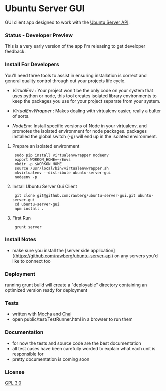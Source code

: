 Ubuntu Server GUI
=================

GUI client app designed to work with the [Ubuntu Server API](https://github.com/rawberg/ubuntu-server-api).


### Status - Developer Preview

This is a very early version of the app I'm releasing to get developer feedback.


### Install For Developers

You'll need three tools to assist in ensuring installation is correct and general quality control through out your projects life cycle.

- *VirtualEnv* : Your project won't be the only code on your system that uses python or node, this tool creates isolated library environments to keep the packages you use for your project separate from your system.

- *VirtualEnvWrapper* : Makes dealing with virtualenv easier, really a bulter of sorts.

- *NodeEnv*: Install specific versions of Node in your virtualenv, and promotes the isolated environment for node packages. packages installed the global switch (-g) will end up in the isolated environment.


1. Prepare an isolated environment

		sudo pip install virtualenvwrapper nodeenv
		export WORKON_HOME=~/Envs
		mkdir -p $WORKON_HOME
		source /usr/local/bin/virtualenvwrapper.sh
		mkvirtualenv --distribute ubuntu-server-gui
		nodeenv -p

2. Install Ubuntu Server Gui Client

		git clone git@github.com:rawberg/ubuntu-server-gui.git ubuntu-server-gui
		cd ubuntu-server-gui
		npm install .

3. First Run

		grunt server


### Install Notes

- make sure you install the [server side application]((https://github.com/rawberg/ubuntu-server-api) on any servers you'd like to connect too


### Deployment

running grunt build will create a "deployable" directory containing an optimized version ready for deployment


### Tests

- written with [Mocha](http://visionmedia.github.com/mocha/) and [Chai](http://chaijs.com/api/bdd/)
- open public/test/TestRunner.html in a browser to run them


### Documentation

- for now the tests and source code are the best documentation
- all test cases have been carefully worded to explain what each unit is responsible for
- pretty documentation is coming soon


### License

[GPL 3.0](http://opensource.org/licenses/GPL-3.0)
